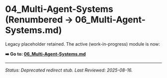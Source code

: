 # 04_Multi-Agent-Systems (Renumbered → 06_Multi-Agent-Systems.md)

Legacy placeholder retained. The active (work-in-progress) module is now:

**➡️ Go to: [06_Multi-Agent-Systems.md](06_Multi-Agent-Systems.md)**

---
_Status: Deprecated redirect stub. Last Reviewed: 2025-08-16._
